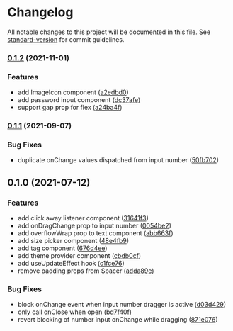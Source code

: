 # Changelog

All notable changes to this project will be documented in this file. See [standard-version](https://github.com/conventional-changelog/standard-version) for commit guidelines.

### [0.1.2](https://github.com/jsalis/londo-ui/compare/v0.1.1...v0.1.2) (2021-11-01)

### Features

- add ImageIcon component ([a2edbd0](https://github.com/jsalis/londo-ui/commit/a2edbd07c5370c470b4043c6a7677ee1ea98b5b8))
- add password input component ([dc37afe](https://github.com/jsalis/londo-ui/commit/dc37afea600a6a6bbcd568b6bd74c7943baf5005))
- support gap prop for flex ([a24ba4f](https://github.com/jsalis/londo-ui/commit/a24ba4f1ee616fc9ee0d8ebc8791fb0c34946396))

### [0.1.1](https://github.com/jsalis/londo-ui/compare/v0.1.0...v0.1.1) (2021-09-07)

### Bug Fixes

- duplicate onChange values dispatched from input number ([50fb702](https://github.com/jsalis/londo-ui/commit/50fb70226194a3ff9b2837d58304d68a1ed9c415))

## 0.1.0 (2021-07-12)

### Features

- add click away listener component ([31641f3](https://github.com/jsalis/londo-ui/commit/31641f3a1ab6c69a7e3e6915e15b6ce82c810231))
- add onDragChange prop to input number ([0054be2](https://github.com/jsalis/londo-ui/commit/0054be214bd0552de911bdf33ca4428e1ec93d2b))
- add overflowWrap prop to text component ([abb663f](https://github.com/jsalis/londo-ui/commit/abb663f8a444cec25b7d5fd9a46d535e43ff20bc))
- add size picker component ([48e4fb9](https://github.com/jsalis/londo-ui/commit/48e4fb9cfaaa448bb2dac31493ec280119ce270a))
- add tag component ([676d4ee](https://github.com/jsalis/londo-ui/commit/676d4ee3852fed5f9b37e816dd8c834fbcb0b9a4))
- add theme provider component ([cbdb0cf](https://github.com/jsalis/londo-ui/commit/cbdb0cf29796d9dac6efe37cb094b93f041f8769))
- add useUpdateEffect hook ([c1fce76](https://github.com/jsalis/londo-ui/commit/c1fce76c82d48ec78deb71f42ea3d0e1446a48c8))
- remove padding props from Spacer ([adda89e](https://github.com/jsalis/londo-ui/commit/adda89ec14576c640ca263eace94052456d9aa2f))

### Bug Fixes

- block onChange event when input number dragger is active ([d03d429](https://github.com/jsalis/londo-ui/commit/d03d429dd309c75ddf8182f9bc94c554e0e6c72f))
- only call onClose when open ([bd7f40f](https://github.com/jsalis/londo-ui/commit/bd7f40f412ef0330ed9043c1d440c869e1e6ea01))
- revert blocking of number input onChange while dragging ([871e076](https://github.com/jsalis/londo-ui/commit/871e076efc2a8ce1ddec81a353f854b77c9b2577))
